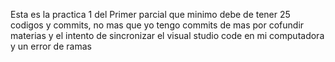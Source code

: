 Esta es la practica 1 del Primer parcial que minimo debe de tener 25 codigos y commits, no mas que yo tengo commits de mas por cofundir materias y el intento de sincronizar el visual studio code en mi computadora y un error de ramas
